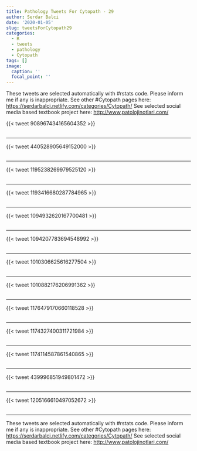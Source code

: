 ```yaml
---
title: Pathology Tweets For Cytopath - 29
author: Serdar Balci
date: '2020-01-05'
slug: tweetsForCytopath29
categories:
  - R
  - tweets
  - pathology
  - Cytopath
tags: []
image:
  caption: ''
  focal_point: ''
---
```



These tweets are selected automatically with #rstats code. Please inform me if any is inappropriate.
See other #Cytopath pages here: https://serdarbalci.netlify.com/categories/Cytopath/ 
See selected social media based textbook project here: http://www.patolojinotlari.com/

{{< tweet 908967434165604352 >}}
<br>
<br>
<hr>
{{< tweet 440528905649152000 >}}
<br>
<br>
<hr>
{{< tweet 1195238269979525120 >}}
<br>
<br>
<hr>
{{< tweet 1193416680287784965 >}}
<br>
<br>
<hr>
{{< tweet 1094932620167700481 >}}
<br>
<br>
<hr>
{{< tweet 1094207783694548992 >}}
<br>
<br>
<hr>
{{< tweet 1010306625616277504 >}}
<br>
<br>
<hr>
{{< tweet 1010882176206991362 >}}
<br>
<br>
<hr>
{{< tweet 1176479170660118528 >}}
<br>
<br>
<hr>
{{< tweet 1174327400311721984 >}}
<br>
<br>
<hr>
{{< tweet 1174114587861540865 >}}
<br>
<br>
<hr>
{{< tweet 439996851949801472 >}}
<br>
<br>
<hr>
{{< tweet 1205166610497052672 >}}
<br>
<br>
<hr>


These tweets are selected automatically with #rstats code. Please inform me if any is inappropriate.
See other #Cytopath pages here: https://serdarbalci.netlify.com/categories/Cytopath/ 
See selected social media based textbook project here: http://www.patolojinotlari.com/
